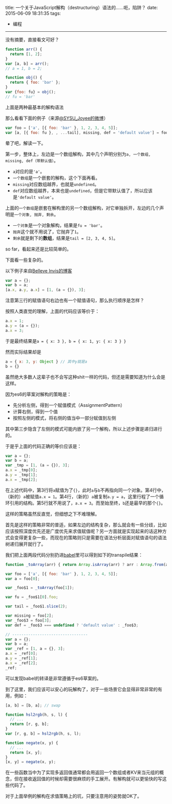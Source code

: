 title: 一个关于JavaScript解构（destructuring）语法的……呃，陷阱？
date: 2015-06-09 18:31:35
tags:
- 编程
---
没有摘要，直接看文可好？
<!-- more -->

```JavaScript
function arr() {
  return [1, 2];
}
var [a, b] = arr();
// a = 1, b = 2;

function obj() {
  return { foo: 'bar' };
}
var {foo: fu} = obj();
// fu = 'bar'
```

上面是两种最基本的解构语法

那么看看下面的例子（来源[@SYSU_Joyee的微博](http://weibo.com/2930876843/Ckzs5kD76)）

```JavaScript
var foo = ['a', [{ foo: 'bar' }, 1, 2, 3, 4, 5]];
var [a, [{ foo: fu }, , ...tail], missing, def = 'default value'] = foo;
```

晕了吧，解读一下。

第一步，整体上，左边是一个数组解构，其中几个声明分别为`a, 一个数组, missing, def（带默认值）`。

* `a`对应的是`'a'`。
* `一个数组`是一个嵌套的解构，这个下面再看。
* `missing`对应数组越界，也就是`undefined`。
* `def`对应数组越界，本来也是`undefined`，但是它带默认值了，所以应该是`'default value'`。

上面的`一个数组`是嵌套在解构里的另一个数组解构，对它单独拆开，左边的几个声明是`一个对象, 抛弃, 剩余`。

* `一个对象`是一个对象解构，结果是`fu = 'bar'`。
* `抛弃`这个就不用说了，它抛弃了`1`。
* `剩余`就是剩下的**数组**，结果是`tail = [2, 3, 4, 5]`。

so far，看起来还是比较简单的。

下面看一些复杂的。

以下例子来自[Belleve Invis的博客](http://typeof.net/2014/m/dont-invent-a-language-when-idle.html)

```JavaScript
var a = {};
var b = a;
[a.x, a.y, a.x] = [1, (a = {}), 3];
```

注意第三行的赋值语句右边也有一个赋值语句，那么执行顺序是怎样？

按照人类直觉的理解，上面的代码应该等价于：

```JavaScript
a.x = 1;
a.y = (a = {});
a.x = 3;
```

于是最终结果是`a = { x: 3 }, b = { x: 1, y: { x: 3 } }`

然而实际结果却是

```JavaScript
a = { x: 3, y: Object } // 其中y就是a
b = {}
```

虽然绝大多数人这辈子也不会写这种shit一样的代码，但还是需要知道为什么会是这样。

因为es6的草案对解构的策略是：

* 先分析左侧，得到一个赋值模式（AssignmentPattern）
* 计算右侧，得到一个值
* 按照左侧的模式，将右侧的值当中一部分赋值到左侧

其中第三步隐含了左侧的模式可能内嵌了另一个解构，所以上述步骤是递归进行的。

于是乎上面的代码正确的等价应该是：

```JavaScript
var a = {};
var b = a;
var _tmp = [1, (a = {}), 3];
a.x = _tmp[0];
a.y = _tmp[1];
a.x = _tmp[2];
```

在上述代码中，第3行将`a`赋值为了`{}`，此时`a`与`b`不再指向同一个对象。第4行中，（新的）`a`被赋值`a.x = 1`。第4行，（新的）`a`被复制`a.y = a`，这里行程了一个循环引用的结构。第5行就不用说了，`a.x = 3`。而至始至终，`b`还是最早的那个`{}`。

这样的策略虽然反直觉，但细想之下不难理解。

首先是这样的策略非常的普适，如果左边的结构复杂，那么就会有一些分歧，比如应该按照深度优先还是广度优先来求值赋值呢？另一方面就是实现起来的话这种方式会变得更复杂一些，而现在的策略则只是需要在语法分析层面对赋值语句的语法树递归展开就行了。

我们把上面两段代码分别扔进[babel](https://babeljs.io)里可以得到如下的transpile结果：

```JavaScript
function _toArray(arr) { return Array.isArray(arr) ? arr : Array.from(arr); }

var foo = ['a', [{ foo: 'bar' }, 1, 2, 3, 4, 5]];
var a = foo[0];

var _foo$1 = _toArray(foo[1]);

var fu = _foo$1[0].foo;

var tail = _foo$1.slice(2);

var missing = foo[2];
var _foo$3 = foo[3];
var def = _foo$3 === undefined ? 'default value' : _foo$3;

// ---------------------------------
var a = {};
var b = a;
var _ref = [1, a = {}, 3];
a.x = _ref[0];
a.y = _ref[1];
a.x = _ref[2];
_ref;
```

可以发现babel的转译是非常遵循于es6草案的。

到了这里，我们应该可以安心的玩解构了，对于一些场景它会显得非常非常的有用，例如：

```JavaScript
[a, b] = [b, a]; // swap

function hsl2rgb(h, s, l) {
  // ...
  return [r, g, b];
}
var [r, g, b] = hsl2rgb(h, s, l);

function negate(x, y) {
  // ...
  return [x, y];
}
[x, y] = negate(x, y);
```

在一些函数当中为了实现多返回值通常都会用返回一个数组或者KV来当元组的概念，但在接收返回值的时候却需要很麻烦的手工展开。有解构就可以更愉快的写这些代码了。

对于上面举例的解构在求值策略上的坑，只要注意用的姿势就OK了。
